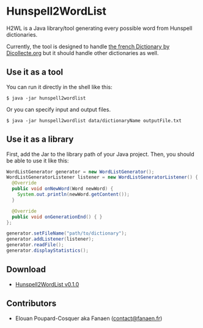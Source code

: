 # Hunspell2WordList

H2WL is a Java library/tool generating every possible word from Hunspell dictionaries.

Currently, the tool is designed to handle [the french Dictionary by Dicollecte.org](http://www.dicollecte.org/download.php?prj=fr) but it should handle other dictionaries as well.

## Use it as a tool
You can run it directly in the shell like this:
```
$ java -jar hunspell2wordlist
```

Or you can specify input and output files.
```
$ java -jar hunspell2wordlist data/dictionaryName outputFile.txt
```

## Use it as a library
First, add the Jar to the library path of your Java project.
Then, you should be able to use it like this:
```java
WordListGenerator generator = new WordListGenerator();
WordListGeneratorListener listener = new WordListGeneratorListener() {
  @Override
  public void onNewWord(Word newWord) {
    System.out.println(newWord.getContent());
  }

  @Override
  public void onGenerationEnd() { }
};

generator.setFileName("path/to/dictionary");
generator.addListener(listener);
generator.readFile();
generator.displayStatistics();
```
## Download

- [Hunspell2WordList v0.1.0](http://storage.fanaen.fr/Projects/2015.Hunspell2WordList/Hunspell2WordList-v0.1.0.zip)

## Contributors
- Elouan Poupard-Cosquer aka Fanaen ([contact@fanaen.fr](mailto:contact@fanaen.fr))
